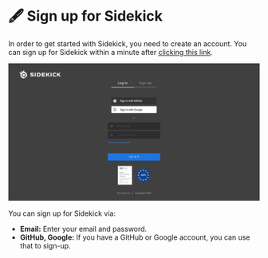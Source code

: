 # 🖋 Sign up for Sidekick

In order to get started with Sidekick, you need to create an account. You can sign up for Sidekick within a minute after [clicking this link](https://app.runsidekick.com/signup).

![Login](../.gitbook/assets/sidekick-login-new.png)

You can sign up for Sidekick via:

* **Email:** Enter your email and password.
* **GitHub, Google:** If you have a GitHub or Google account, you can use that to sign-up.&#x20;

